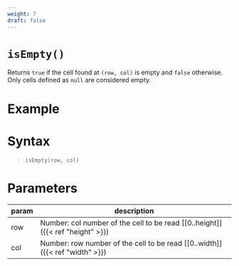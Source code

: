 ```yaml
---
weight: 7
draft: false
---
```


# `isEmpty()`

Returns `true` if the cell found at `(row, col)` is empty and `false` otherwise. Only cells defined as `null` are considered empty.

# Example

# Syntax

> `isEmpty(row, col)`

# Parameters

| param    | description                                                                     |
|----------|---------------------------------------------------------------------------------|
| row      | Number: col number of the cell to be read [\[0..height\]]({{< ref "height" >}}) |
| col      | Number: row number of the cell to be read [\[0..width\]]({{< ref "width" >}})   |
